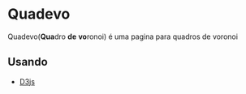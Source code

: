 # Quadevo
Quadevo(**Qua**dro **de** **vo**ronoi) é uma pagina para quadros de voronoi

## Usando

- [D3js](https://d3js.org/getting-started)

